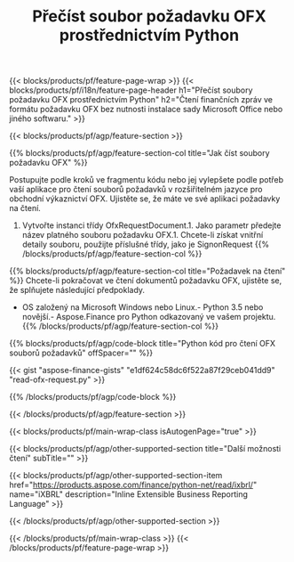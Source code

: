 ﻿---
title: Přečíst soubor požadavku OFX prostřednictvím Python
description: Ukázkový kód pro čtení souboru požadavku OFX. Použijte ukázkový kód API ke čtení dávkových souborů požadavků OFX v aplikacích založených na Python. 
url: /cs/python-net/read/ofx-request/
family: finance
platformtag: python
feature: read
informat: OFX request
outformat: 
otherformats: 
---
{{< blocks/products/pf/feature-page-wrap >}}
{{< blocks/products/pf/i18n/feature-page-header h1="Přečíst soubory požadavku OFX prostřednictvím Python" h2="Čtení finančních zpráv ve formátu požadavku OFX bez nutnosti instalace sady Microsoft Office nebo jiného softwaru." >}}

{{< blocks/products/pf/agp/feature-section >}}

{{% blocks/products/pf/agp/feature-section-col title="Jak číst soubory požadavku OFX" %}}

Postupujte podle kroků ve fragmentu kódu nebo jej vylepšete podle potřeb vaší aplikace pro čtení souborů požadavků v rozšiřitelném jazyce pro obchodní výkaznictví OFX. Ujistěte se, že máte ve své aplikaci požadavky na čtení.

1. Vytvořte instanci třídy OfxRequestDocument.1. Jako parametr předejte název platného souboru požadavku OFX.1. Chcete-li získat vnitřní detaily souboru, použijte příslušné třídy, jako je SignonRequest
{{% /blocks/products/pf/agp/feature-section-col %}}

{{% blocks/products/pf/agp/feature-section-col title="Požadavek na čtení" %}}
Chcete-li pokračovat ve čtení dokumentů požadavku OFX, ujistěte se, že splňujete následující předpoklady. 
- OS založený na Microsoft Windows nebo Linux.- Python 3.5 nebo novější.- Aspose.Finance pro Python odkazovaný ve vašem projektu.{{% /blocks/products/pf/agp/feature-section-col %}}

{{% blocks/products/pf/agp/code-block title="Python kód pro čtení OFX souborů požadavků" offSpacer="" %}}

{{< gist "aspose-finance-gists" "e1df624c58dc6f522a87f29ceb041dd9" "read-ofx-request.py" >}}

{{% /blocks/products/pf/agp/code-block %}}

{{< /blocks/products/pf/agp/feature-section >}}

{{< blocks/products/pf/main-wrap-class isAutogenPage="true" >}}

{{< blocks/products/pf/agp/other-supported-section title="Další možnosti čtení" subTitle="" >}}

{{< blocks/products/pf/agp/other-supported-section-item href="https://products.aspose.com/finance/python-net/read/ixbrl/" name="iXBRL" description="Inline Extensible Business Reporting Language" >}}

{{< /blocks/products/pf/agp/other-supported-section >}}

{{< /blocks/products/pf/main-wrap-class >}}
{{< /blocks/products/pf/feature-page-wrap >}}